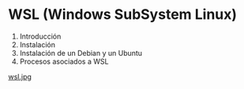# WSL (Windows SubSystem Linux)

1. Introducción
2. Instalación
3. Instalación de un Debian y un Ubuntu
4. Procesos asociados a WSL

[wsl.jpg](img/wsl)
